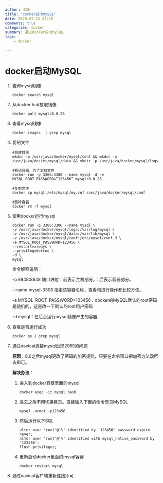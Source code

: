 ```yaml
---
author: 江峰
title: "docker启动MySQL"
date: 2020-05-22 22:15
comments: true
categories: docker
summary: 通过docker启动MySQL。
tags: 
	- docker

---
```




# docker启动MySQL

1. 查询mysql镜像

   ```
   docker search mysql
   ```

2. 从docker hub拉取镜像

   ```
   docker pull mysql:8.0.28
   ```

3. 查看mysql镜像

   ```
   docker images  | grep mysql
   ```

4. 复制文件

   ```
   #创建目录
   mkdir -p /usr/java/docker/mysql/conf && mkdir -p /usr/java/docker/mysql/data && mkdir -p /usr/java/docker/mysql/logs
   
   #启动容器，为了复制文件
   docker run -p 3306:3306 --name mysql -d -e MYSQL_ROOT_PASSWORD=“123456” mysql:8.0.28
   
   #复制文件
   docker cp mysql:/etc/mysql/my.cnf /usr/java/docker/mysql/conf
   
   #删除容器
   docker rm -f mysql
   ```

5. 使用docker运行mysql

   ```
   docker run -p 3306:3306 --name mysql \
   -v /usr/java/docker/mysql/logs:/var/log/mysql \
   -v /usr/java/docker/mysql/data:/var/lib/mysql \
   -v /usr/java/docker/mysql/conf:/etc/mysql/conf.d \
   -e MYSQL_ROOT_PASSWORD=123456 \
   --restart=always \
   --privileged=true \
   -d \
   mysql
   ```

   命令解释说明：

   -p 8848:8848 端口映射：前表示主机部分，：后表示容器部分。

   --name mysql-3306  指定该容器名称，查看和进行操作都比较方便。

   -e MYSQL_ROOT_PASSWORD=123456：docker的MySQL默认的root密码是随机的，这是改一下默认的root用户密码

   -d mysql：在后台运行mysql镜像产生的容器

   

6. 查看是否运行成功

   ```
   docker ps | grep mysql
   ```

   

7. 通过navicat连接mysql出现2059的问题

   **原因**：8.0之后mysql更改了密码的加密规则，只要在命令窗口把加密方法改回去即可。

   **解决办法**：

   1. 进入到docker容器里面的mysql

      ```
      docker exec -it mysql bash
      ```

   2. 进去之后不用切换目录。直接输入下面的命令登录MySQL

      ```
      mysql -uroot -p123456
      ```

   3. 然后运行以下SQL

      ```
      alter user 'root'@'%' identified by '123456' password expire never;
      alter user 'root'@'%' identified with mysql_native_password by '123456';
      flush privileges;
      ```

   4. 重新启动docker里面的mysql容器

      ```
      docker restart mysql
      ```

      

8. 通过navicat客户端重新连接即可